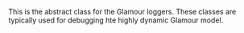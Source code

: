 This is the abstract class for the Glamour loggers. These classes are typically used for debugging hte highly dynamic Glamour model.